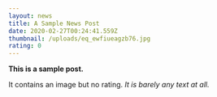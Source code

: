 ```yaml
---
layout: news
title: A Sample News Post
date: 2020-02-27T00:24:41.559Z
thumbnail: /uploads/eq_ewfiueagzb76.jpg
rating: 0
---
```

**This is a sample post.**

It contains an image but no rating. *It is barely any text at all.*
